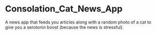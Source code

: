 # Consolation_Cat_News_App
A news app that feeds you articles along with a random photo of a cat to give you a serotonin boost (because the news is stressful).
